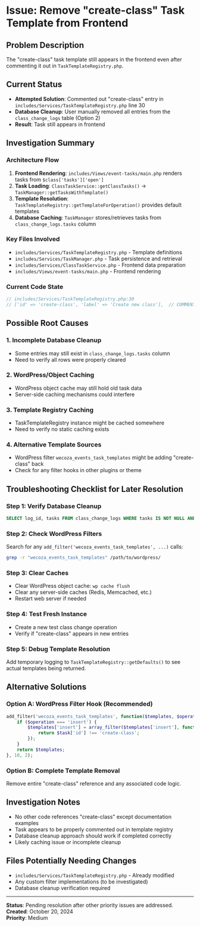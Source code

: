# Issue: Remove "create-class" Task Template from Frontend

## Problem Description
The "create-class" task template still appears in the frontend even after commenting it out in `TaskTemplateRegistry.php`.

## Current Status
- **Attempted Solution**: Commented out "create-class" entry in `includes/Services/TaskTemplateRegistry.php` line 30
- **Database Cleanup**: User manually removed all entries from the `class_change_logs` table (Option 2)
- **Result**: Task still appears in frontend

## Investigation Summary

### Architecture Flow
1. **Frontend Rendering**: `includes/Views/event-tasks/main.php` renders tasks from `$class['tasks']['open']`
2. **Task Loading**: `ClassTaskService::getClassTasks()` → `TaskManager::getTasksWithTemplate()`
3. **Template Resolution**: `TaskTemplateRegistry::getTemplateForOperation()` provides default templates
4. **Database Caching**: `TaskManager` stores/retrieves tasks from `class_change_logs.tasks` column

### Key Files Involved
- `includes/Services/TaskTemplateRegistry.php` - Template definitions
- `includes/Services/TaskManager.php` - Task persistence and retrieval
- `includes/Services/ClassTaskService.php` - Frontend data preparation
- `includes/Views/event-tasks/main.php` - Frontend rendering

### Current Code State
```php
// includes/Services/TaskTemplateRegistry.php:30
// ['id' => 'create-class', 'label' => 'Create new class'],  // COMMENTED OUT
```

## Possible Root Causes

### 1. Incomplete Database Cleanup
- Some entries may still exist in `class_change_logs.tasks` column
- Need to verify all rows were properly cleared

### 2. WordPress/Object Caching
- WordPress object cache may still hold old task data
- Server-side caching mechanisms could interfere

### 3. Template Registry Caching
- TaskTemplateRegistry instance might be cached somewhere
- Need to verify no static caching exists

### 4. Alternative Template Sources
- WordPress filter `wecoza_events_task_templates` might be adding "create-class" back
- Check for any filter hooks in other plugins or theme

## Troubleshooting Checklist for Later Resolution

### Step 1: Verify Database Cleanup
```sql
SELECT log_id, tasks FROM class_change_logs WHERE tasks IS NOT NULL AND tasks != '';
```

### Step 2: Check WordPress Filters
Search for any `add_filter('wecoza_events_task_templates', ...)` calls:
```bash
grep -r "wecoza_events_task_templates" /path/to/wordpress/
```

### Step 3: Clear Caches
- Clear WordPress object cache: `wp cache flush`
- Clear any server-side caches (Redis, Memcached, etc.)
- Restart web server if needed

### Step 4: Test Fresh Instance
- Create a new test class change operation
- Verify if "create-class" appears in new entries

### Step 5: Debug Template Resolution
Add temporary logging to `TaskTemplateRegistry::getDefaults()` to see actual templates being returned.

## Alternative Solutions

### Option A: WordPress Filter Hook (Recommended)
```php
add_filter('wecoza_events_task_templates', function($templates, $operation) {
    if ($operation === 'insert') {
        $templates['insert'] = array_filter($templates['insert'], function($task) {
            return $task['id'] !== 'create-class';
        });
    }
    return $templates;
}, 10, 2);
```

### Option B: Complete Template Removal
Remove entire "create-class" reference and any associated code logic.

## Investigation Notes
- No other code references "create-class" except documentation examples
- Task appears to be properly commented out in template registry
- Database cleanup approach should work if completed correctly
- Likely caching issue or incomplete cleanup

## Files Potentially Needing Changes
- `includes/Services/TaskTemplateRegistry.php` - Already modified
- Any custom filter implementations (to be investigated)
- Database cleanup verification required

---
**Status**: Pending resolution after other priority issues are addressed.  
**Created**: October 20, 2024  
**Priority**: Medium
